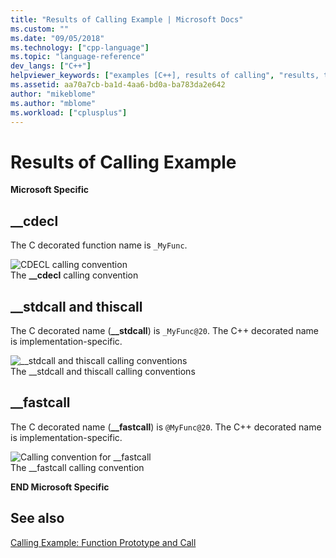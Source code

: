 ```yaml
---
title: "Results of Calling Example | Microsoft Docs"
ms.custom: ""
ms.date: "09/05/2018"
ms.technology: ["cpp-language"]
ms.topic: "language-reference"
dev_langs: ["C++"]
helpviewer_keywords: ["examples [C++], results of calling", "results, thiscall call", "results, __fastcall keyword call", "results, __cdecl call", "results, __stdcall call"]
ms.assetid: aa70a7cb-ba1d-4aa6-bd0a-ba783da2e642
author: "mikeblome"
ms.author: "mblome"
ms.workload: ["cplusplus"]
---
```

# Results of Calling Example

**Microsoft Specific**

## __cdecl
The C decorated function name is `_MyFunc`.

![CDECL calling convention](../cpp/media/vc37i01.gif "vc37I01")  
The **__cdecl** calling convention

## __stdcall and thiscall

The C decorated name (**__stdcall**) is `_MyFunc@20`. The C++ decorated name is implementation-specific.

![&#95;&#95;stdcall and thiscall calling conventions](../cpp/media/vc37i02.gif "vc37I02")  
The __stdcall and thiscall calling conventions

## __fastcall

The C decorated name (**__fastcall**) is `@MyFunc@20`. The C++ decorated name is implementation-specific.

![Calling convention for &#95;&#95;fastcall](../cpp/media/vc37i03.gif "vc37I03")  
The __fastcall calling convention

**END Microsoft Specific**

## See also

[Calling Example: Function Prototype and Call](../cpp/calling-example-function-prototype-and-call.md)